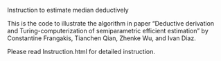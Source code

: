 Instruction to estimate median deductively

This is the code to illustrate the algorithm in paper “Deductive derivation and Turing-computerization of semiparametric efficient estimation” by Constantine Frangakis, Tianchen Qian, Zhenke Wu, and Ivan Diaz.

Please read Instruction.html for detailed instruction.